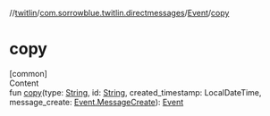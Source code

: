 //[twitlin](../../index.md)/[com.sorrowblue.twitlin.directmessages](../index.md)/[Event](index.md)/[copy](copy.md)



# copy  
[common]  
Content  
fun [copy](copy.md)(type: [String](https://kotlinlang.org/api/latest/jvm/stdlib/kotlin/-string/index.html), id: [String](https://kotlinlang.org/api/latest/jvm/stdlib/kotlin/-string/index.html), created_timestamp: LocalDateTime, message_create: [Event.MessageCreate](-message-create/index.md)): [Event](index.md)  




